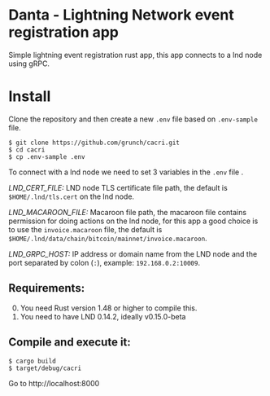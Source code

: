 # Danta - Lightning Network event registration app

Simple lightning event registration rust app, this app connects to a lnd node using gRPC.

# Install

Clone the repository and then create a new `.env` file based on `.env-sample` file.

```
$ git clone https://github.com/grunch/cacri.git
$ cd cacri
$ cp .env-sample .env
```

To connect with a lnd node we need to set 3 variables in the `.env` file .

_LND_CERT_FILE:_ LND node TLS certificate file path, the default is `$HOME/.lnd/tls.cert` on the lnd node.

_LND_MACAROON_FILE:_ Macaroon file path, the macaroon file contains permission for doing actions on the lnd node, for this app a good choice is to use the `invoice.macaroon` file, the default is `$HOME/.lnd/data/chain/bitcoin/mainnet/invoice.macaroon`.

_LND_GRPC_HOST:_ IP address or domain name from the LND node and the port separated by colon (`:`), example: `192.168.0.2:10009`.

## Requirements:

0. You need Rust version 1.48 or higher to compile this.
1. You need to have LND 0.14.2, ideally v0.15.0-beta

## Compile and execute it:

```
$ cargo build
$ target/debug/cacri
```

Go to http://localhost:8000
